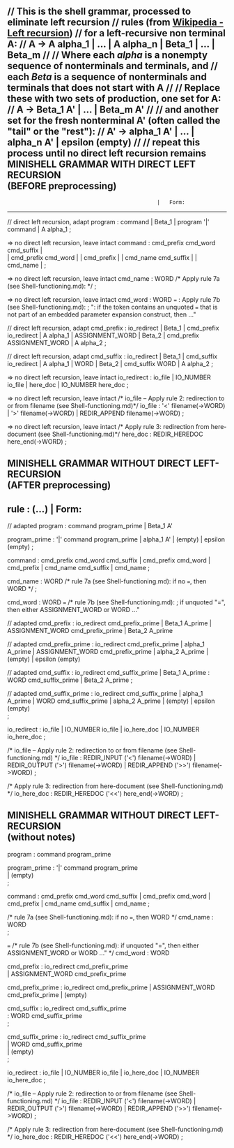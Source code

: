 // This is the shell grammar, processed to eliminate left recursion
// rules (from [Wikipedia - Left recursion](https://en.wikipedia.org/wiki/Left_recursion#Removing_direct_left_recursion))
// for a left-recursive non terminal A:
// A -> A alpha_1 | ... | A alpha_n | Beta_1 | ... | Beta_m
//
// Where each *alpha* is a nonempty sequence of nonterminals and terminals, and
// each *Beta* is a sequence of nonterminals and terminals that does not start with A
//
// Replace these with two sets of production, one set for A:
// 		A -> Beta_1 A' | ... | Beta_m A'
//
// and another set for the fresh nonterminal A' (often called the "tail" or the "rest"):
// 		A' -> alpha_1 A' | ... | alpha_n A' | epsilon (empty)
//
// repeat this process until no direct left recursion remains
MINISHELL GRAMMAR WITH DIRECT LEFT RECURSION
<br>(BEFORE preprocessing)
--------------------------------------------------------------------
													|	Form:
--------------------------------------------------------------------
// direct left recursion, adapt
program		 	 : command							|	Beta_1
                 | program '|' command				|	A alpha_1
                 ;

=> no direct left recursion, leave intact
command   		 : cmd_prefix cmd_word cmd_suffix	|	
                 | cmd_prefix cmd_word				|
                 | cmd_prefix						|
                 | cmd_name cmd_suffix				|
                 | cmd_name							|
                 ;

=> no direct left recursion, leave intact
cmd_name         : WORD                   /* Apply rule 7a (see Shell-functioning.md): */
                 ;

=> no direct left recursion, leave intact
cmd_word         : WORD                   `=` : Apply rule 7b (see Shell-functioning.md): 
				 ;							": if the token contains an unquoted `=` that is not part of 
											an embedded parameter expansion construct, then ..."

// direct left recursion, adapt
cmd_prefix       :            io_redirect			|	Beta_1
                 | cmd_prefix io_redirect			|	A alpha_1 
                 |            ASSIGNMENT_WORD		|	Beta_2
                 | cmd_prefix ASSIGNMENT_WORD		|	A alpha_2
                 ;

// direct left recursion, adapt
cmd_suffix       :            io_redirect			|	Beta_1
                 | cmd_suffix io_redirect			|	A alpha_1
                 |            WORD					|	Beta_2
                 | cmd_suffix WORD					|	A alpha_2
                 ;

=> no direct left recursion, leave intact
io_redirect      :           io_file
                 | IO_NUMBER io_file
                 |           here_doc
                 | IO_NUMBER here_doc
                 ;

=> no direct left recursion, leave intact
/* io_file – Apply rule 2: redirection to or from filename (see Shell-functioning.md)*/
io_file          : '<'			filename(->WORD)
                 | '>'			filename(->WORD)
                 | REDIR_APPEND	filename(->WORD)
                 ;

=> no direct left recursion, leave intact
/* Apply rule 3: redirection from here-document (see Shell-functioning.md)*/
here_doc          : REDIR_HEREDOC     here_end(->WORD)
                 ;


MINISHELL GRAMMAR WITHOUT DIRECT LEFT-RECURSION<br>
(AFTER preprocessing)
---------------------------------------------------------------------
rule			 : (...)							| 	Form:
---------------------------------------------------------------------
// adapted
program			 : command program_prime			|	Beta_1 A'

program_prime	 : '|' command program_prime		|	alpha_1 A'
				 | (empty)							|	epsilon (empty)
				 ;

command   		 : cmd_prefix cmd_word cmd_suffix
                 | cmd_prefix cmd_word
                 | cmd_prefix
                 | cmd_name cmd_suffix
                 | cmd_name
                 ;

cmd_name         : WORD                   /* rule 7a (see Shell-functioning.md): 
												if no `=`, then WORD */
                 ;

cmd_word         : WORD                   `=` /* rule 7b (see Shell-functioning.md): 
				 ;							if unquoted "=", then either ASSIGNMENT_WORD or WORD ..."

// adapted
cmd_prefix		 : io_redirect		cmd_prefix_prime		|	Beta_1 A_prime
				 | ASSIGNMENT_WORD	cmd_prefix_prime		|	Beta_2 A_prime

// adapted
cmd_prefix_prime : io_redirect		cmd_prefix_prime		|	alpha_1 A_prime
				 | ASSIGNMENT_WORD	cmd_prefix_prime		|	alpha_2 A_prime
				 | (empty)									|	epsilon (empty)

// adapted
cmd_suffix		 : io_redirect	cmd_suffix_prime			|	Beta_1 A_prime
				 : WORD			cmd_suffix_prime			|	Beta_2 A_prime
				 ;

// adapted
cmd_suffix_prime : io_redirect	cmd_suffix_prime			|	alpha_1 A_prime
				 | WORD			cmd_suffix_prime			|	alpha_2 A_prime
				 | (empty)									|	epsilon (empty)	 
				 ;

io_redirect      :           io_file
                 | IO_NUMBER io_file
                 |           io_here_doc
                 | IO_NUMBER io_here_doc
                 ;

/* io_file – Apply rule 2: redirection to or from filename (see Shell-functioning.md) */
io_file          : REDIR_INPUT  ('<')	filename(->WORD)
                 | REDIR_OUTPUT ('>')	filename(->WORD)
                 | REDIR_APPEND ('>>')  filename(->WORD)
                 ;

/* Apply rule 3: redirection from here-document (see Shell-functioning.md) */
io_here_doc      : REDIR_HEREDOC ('<<') here_end(->WORD)
                 ;


MINISHELL GRAMMAR WITHOUT DIRECT LEFT-RECURSION<br>
(without notes)
---------------------------------------------------------------------
program			 : command program_prime

program_prime	 : '|' command program_prime		
				 | (empty)							
				 ;

command   		 : cmd_prefix cmd_word cmd_suffix
                 | cmd_prefix cmd_word
                 | cmd_prefix
                 | cmd_name cmd_suffix
                 | cmd_name
                 ;

/* rule 7a (see Shell-functioning.md): if no `=`, then WORD */
cmd_name         : WORD                   
                 ;

`=` /* rule 7b (see Shell-functioning.md): if unquoted "=",
then either ASSIGNMENT_WORD or WORD ..." */
cmd_word         : WORD

cmd_prefix		 : io_redirect		cmd_prefix_prime		
				 | ASSIGNMENT_WORD	cmd_prefix_prime		

cmd_prefix_prime : io_redirect		cmd_prefix_prime
				 | ASSIGNMENT_WORD	cmd_prefix_prime
				 | (empty)									


cmd_suffix		 : io_redirect	cmd_suffix_prime			
				 : WORD			cmd_suffix_prime			
				 ;

cmd_suffix_prime : io_redirect	cmd_suffix_prime			
				 | WORD			cmd_suffix_prime			
				 | (empty)									
				 ;

io_redirect      :           io_file
                 | IO_NUMBER io_file
                 |           io_here_doc
                 | IO_NUMBER io_here_doc
                 ;

/* io_file – Apply rule 2: redirection to or from filename (see Shell-functioning.md) */
io_file          : REDIR_INPUT  ('<')	filename(->WORD)
                 | REDIR_OUTPUT ('>')	filename(->WORD)
                 | REDIR_APPEND ('>>')  filename(->WORD)
                 ;

/* Apply rule 3: redirection from here-document (see Shell-functioning.md) */
io_here_doc      : REDIR_HEREDOC ('<<') here_end(->WORD)
                 ;